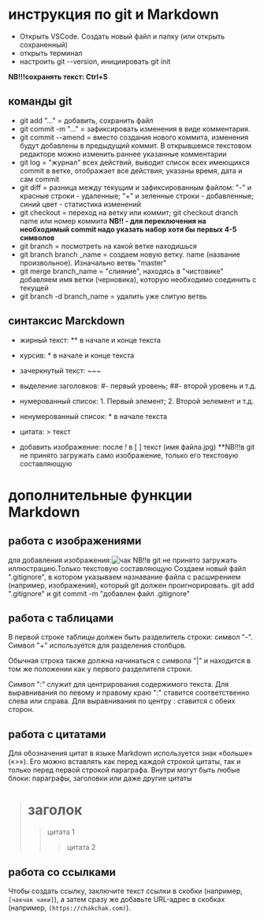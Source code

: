 # инструкция по git и Markdown #
* Открыть VSCode. Создать новый файл и папку (или открыть сохраненный)
* открыть терминал
* настроить git --version, инициировать git init

 **NB!!!сохранять текст: Ctrl+S**


## команды git ##
* git add "..." = добавить, сохранить файл
* git commit -m "..." = зафиксировать изменения в виде комментария.
* git commit --amend = вместо создания нового коммита, изменения будут добавлены в предыдущий коммит. В открывшемся текстовом редакторе можно изменить раннее указанные комментарии
* git log = "журнал" всех действий, выводит список всех имеющихся commit в ветке, отображает все действия; указаны время, дата и сам commit 
* git diff = разница между текущим и зафиксированным файлом: "-" и красные строки - удаленные; "+" и зеленные строки - добавленные; синий цвет - статистика изменений
* git checkout = переход на ветку или коммит; git checkout dranch name или номер коммита **NB!! - для переключения на необходимый commit надо указать набор хотя бы первых 4-5 символов**
* git branch = посмотреть на какой ветке находишься
* git branch branch _name = создаем новую ветку. name (название произвольное). Изначально ветвь "master" 
* git merge branch_name = "слияние", находясь в "чистовике" добавляем имя ветки (черновика), которую необходимо соединить с текущей 
* git branch -d branch_name = удалить уже слитую ветвь

## синтаксис Marckdown ##
* жирный текст: ** в начале и конце текста

* курсив: * в начале и конце текста

* зачеркнутый текст: ~~~

* выделение заголовков: #- первый уровень; ##- второй уровень и т.д.


* нумерованный список: 1. Первый элемент; 2. Второй эелемент и т.д.

* ненумерованный список: * в начале текста

* цитата: > текст

* добавить изображение: после *!* в [ ] текст (имя файла.jpg) **NB!!!в git не принято загружать само изображение, только его текстовую составляющую
# дополнительные функции Markdown

## работа с изображениями
для добавления изображения:![чак](чак.jpg)
NB!!в git не принято загружать иллюстрацию.Только текстовую составляющую
Создаем новый файл ".gitignore", в котором указываем назнавание файла с расширением (например, изображения), который git должен проигнорировать. git add ".gitignore" и git commit -m "добавлен файл .gitignore"
## работа с таблицами
В первой строке таблицы должен быть разделитель строки: символ "-". Символ "+" используется для разделения столбцов.

Обычная строка также должна начинаться с символа "|" и находится в том же положении как у первого разделителя строки.

Символ ":" служит для центрирования содержимого текста. Для выравнивания по левому и правому краю ":" ставится соответственно слева или справа. Для выравнивания по центру : ставится с обеих сторон.
## работа с цитатами
Для обозначения цитат в языке Markdown используется знак «больше» («>»). Его можно вставлять как перед каждой строкой цитаты, так и только перед первой строкой параграфа. Внутри могут быть любые блоки: параграфы, заголовки или даже другие цитаты
> # заголок
>> цитата 1
>>> цитата 2
## работа со ссылками
Чтобы создать ссылку, заключите текст ссылки в скобки (например, `[чакчак чаки]`), а затем сразу же добавьте URL-адрес в скобках (например, `(https://chakchak.com)`).

